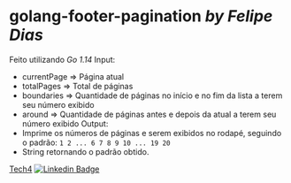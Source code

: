 # golang-footer-pagination *by Felipe Dias*
Feito utilizando *Go 1.14*
Input: 
- currentPage => Página atual
- totalPages => Total de páginas
- boundaries => Quantidade de páginas no início e no fim da lista a terem seu número exibido
- around => Quantidade de páginas antes e depois da atual a terem seu número exibido
Output:
- Imprime os números de páginas e serem exibidos no rodapé, seguindo o padrão: `1 2 ... 6 7 8 9 10 ... 19 20`
- String retornando o padrão obtido.

[Tech4](https://tech4.org)
[![Linkedin Badge](https://img.shields.io/badge/-LinkedIn-blue?style=flat-square&logo=Linkedin&logoColor=white&link=https://www.linkedin.com/in/felipe-a-dias/)](https://www.linkedin.com/in/felipe-a-dias/)